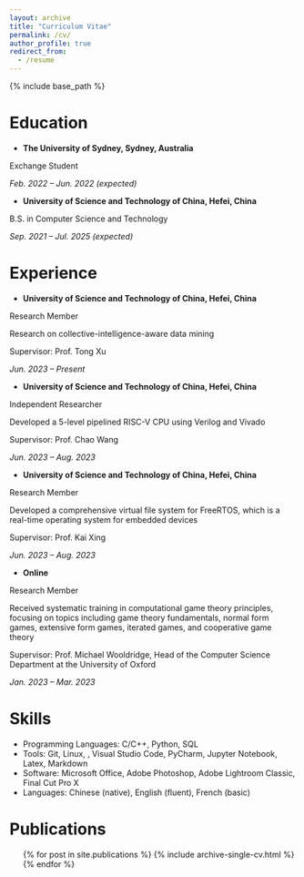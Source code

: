 ```yaml
---
layout: archive
title: "Curriculum Vitae"
permalink: /cv/
author_profile: true
redirect_from:
  - /resume
---
```


{% include base_path %}

Education
======
* **The University of Sydney, Sydney, Australia**

Exchange Student

*Feb. 2022 – Jun. 2022 (expected)*

* **University of Science and Technology of China, Hefei, China**

B.S. in Computer Science and Technology

*Sep. 2021 – Jul. 2025 (expected)*

Experience
======
* **University of Science and Technology of China, Hefei, China**

Research Member

Research on collective-intelligence-aware data mining

Supervisor: Prof. Tong Xu

*Jun. 2023 – Present* 

* **University of Science and Technology of China, Hefei, China**

Independent Researcher

Developed a 5-level pipelined RISC-V CPU using Verilog and Vivado

Supervisor: Prof. Chao Wang

*Jun. 2023 – Aug. 2023*

* **University of Science and Technology of China, Hefei, China**

Research Member

Developed a comprehensive virtual file system for FreeRTOS, which is a real-time operating system for embedded devices

Supervisor: Prof. Kai Xing

*Jun. 2023 – Aug. 2023*

* **Online**

Research Member

Received systematic training in computational game theory principles, focusing on topics including game theory fundamentals, normal form games, extensive form games, iterated games, and cooperative game theory

Supervisor: Prof. Michael Wooldridge, Head of the Computer Science Department at the University of Oxford

*Jan. 2023 – Mar. 2023*

Skills
======
* Programming Languages: C/C++, Python, SQL
* Tools: Git, Linux, , Visual Studio Code, PyCharm, Jupyter Notebook, Latex, Markdown
* Software: Microsoft Office, Adobe Photoshop, Adobe Lightroom Classic, Final Cut Pro X
* Languages: Chinese (native), English (fluent), French (basic)

Publications
======
  <ul>{% for post in site.publications %}
    {% include archive-single-cv.html %}
  {% endfor %}</ul>
  
<!-- Talks
======
  <ul>{% for post in site.talks %}
    {% include archive-single-talk-cv.html %}
  {% endfor %}</ul>
  
Teaching
======
  <ul>{% for post in site.teaching %}
    {% include archive-single-cv.html %}
  {% endfor %}</ul> -->
  
<!-- Service and leadership
======
* Currently signed in to 43 different slack teams -->
